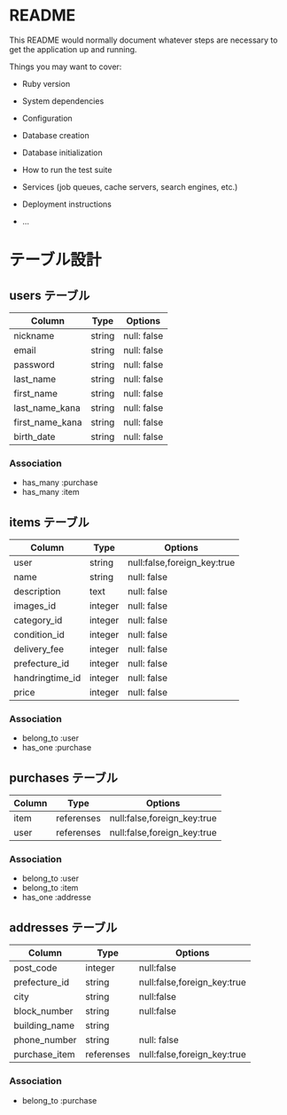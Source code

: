 # README

This README would normally document whatever steps are necessary to get the
application up and running.

Things you may want to cover:

* Ruby version

* System dependencies

* Configuration

* Database creation

* Database initialization

* How to run the test suite

* Services (job queues, cache servers, search engines, etc.)

* Deployment instructions

* ...

# テーブル設計

## users テーブル

| Column           | Type   | Options     |
| -----------------| ------ | ----------- |
| nickname         | string | null: false |
| email            | string | null: false |
| password         | string | null: false |
| last_name        | string | null: false |
| first_name       | string | null: false |
| last_name_kana   | string | null: false |
| first_name_kana  | string | null: false |
| birth_date       | string | null: false |

### Association

- has_many :purchase
- has_many :item

## items テーブル

| Column           | Type   | Options                     |
| ---------------- | ------ | ----------------------------|
| user             | string | null:false,foreign_key:true |
| name             | string | null: false                 |
| description      | text   | null: false                 |
| images_id        | integer| null: false                 |
| category_id      | integer| null: false                 |
| condition_id     | integer| null: false                 |
| delivery_fee     | integer| null: false                 |
| prefecture_id    | integer| null: false                 |
| handringtime_id  | integer| null: false                 |
| price            | integer| null: false                 |

### Association

- belong_to :user
- has_one :purchase

## purchases テーブル

| Column           | Type       | Options                     |
| ---------------- | -----------| ----------------------------|
| item             | referenses | null:false,foreign_key:true |
| user             | referenses | null:false,foreign_key:true |

### Association

- belong_to :user
- belong_to :item
- has_one :addresse

## addresses テーブル

| Column           | Type        | Options                     |
| ---------------- | ----------- |-----------------------------|
| post_code        | integer     | null:false                  |
| prefecture_id    | string      | null:false,foreign_key:true |
| city             | string      | null:false                 |
| block_number     | string      | null:false
| building_name    | string      |                             |
| phone_number     | string      | null: false                 |
| purchase_item    | referenses  | null:false,foreign_key:true |

### Association

- belong_to :purchase
